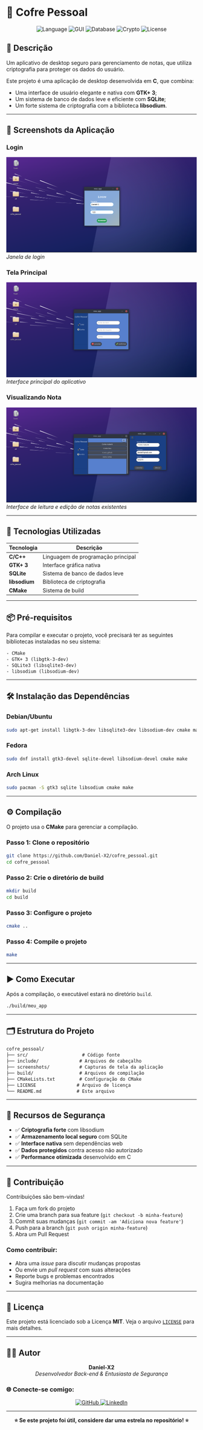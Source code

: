 # 🔐 Cofre Pessoal

<div align="center">
  <img src="https://img.shields.io/badge/language-C-blue.svg" alt="Language">
  <img src="https://img.shields.io/badge/GUI-GTK+3-green.svg" alt="GUI">
  <img src="https://img.shields.io/badge/database-SQLite-orange.svg" alt="Database">
  <img src="https://img.shields.io/badge/crypto-libsodium-red.svg" alt="Crypto">
  <img src="https://img.shields.io/badge/license-MIT-brightgreen.svg" alt="License">
</div>

## 📌 Descrição

Um aplicativo de desktop seguro para gerenciamento de notas, que utiliza criptografia para proteger os dados do usuário.

Este projeto é uma aplicação de desktop desenvolvida em **C**, que combina:  
- Uma interface de usuário elegante e nativa com **GTK+ 3**;  
- Um sistema de banco de dados leve e eficiente com **SQLite**;  
- Um forte sistema de criptografia com a biblioteca **libsodium**.  

---

## 📸 Screenshots da Aplicação


### Login 
![Login](captura/captura1.png)
*Janela de login*

### Tela Principal
![Tela Principal](captura/captura2.png)
*Interface principal do aplicativo*



### Visualizando Nota
![Visualizar Nota](captura/captura4.png)
*Interface de leitura e edição de notas existentes*

---



## 🚀 Tecnologias Utilizadas

| Tecnologia | Descrição |
|------------|-----------|
| **C/C++** | Linguagem de programação principal |
| **GTK+ 3** | Interface gráfica nativa |
| **SQLite** | Sistema de banco de dados leve |
| **libsodium** | Biblioteca de criptografia |
| **CMake** | Sistema de build |

---

## 📦 Pré-requisitos

Para compilar e executar o projeto, você precisará ter as seguintes bibliotecas instaladas no seu sistema:

```
- CMake  
- GTK+ 3 (libgtk-3-dev)  
- SQLite3 (libsqlite3-dev)  
- libsodium (libsodium-dev)  
```

---

## 🛠 Instalação das Dependências

### Debian/Ubuntu
```bash
sudo apt-get install libgtk-3-dev libsqlite3-dev libsodium-dev cmake make
```

### Fedora
```bash
sudo dnf install gtk3-devel sqlite-devel libsodium-devel cmake make
```

### Arch Linux
```bash
sudo pacman -S gtk3 sqlite libsodium cmake make
```

---

## ⚙️ Compilação

O projeto usa o **CMake** para gerenciar a compilação.

### Passo 1: Clone o repositório
```bash
git clone https://github.com/Daniel-X2/cofre_pessoal.git
cd cofre_pessoal
```

### Passo 2: Crie o diretório de build
```bash
mkdir build
cd build
```

### Passo 3: Configure o projeto
```bash
cmake ..
```

### Passo 4: Compile o projeto
```bash
make
```

---

## ▶️ Como Executar

Após a compilação, o executável estará no diretório `build`.

```bash
./build/meu_app
```

---

## 🗂️ Estrutura do Projeto

```
cofre_pessoal/
├── src/                    # Código fonte
├── include/               # Arquivos de cabeçalho
├── screenshots/           # Capturas de tela da aplicação
├── build/                 # Arquivos de compilação
├── CMakeLists.txt         # Configuração do CMake
├── LICENSE               # Arquivo de licença
└── README.md             # Este arquivo
```

---

## 🔐 Recursos de Segurança

- ✅ **Criptografia forte** com libsodium
- ✅ **Armazenamento local seguro** com SQLite
- ✅ **Interface nativa** sem dependências web
- ✅ **Dados protegidos** contra acesso não autorizado
- ✅ **Performance otimizada** desenvolvido em C

---

## 🤝 Contribuição

Contribuições são bem-vindas!

1. Faça um fork do projeto
2. Crie uma branch para sua feature (`git checkout -b minha-feature`)
3. Commit suas mudanças (`git commit -am 'Adiciona nova feature'`)
4. Push para a branch (`git push origin minha-feature`)
5. Abra um Pull Request

### Como contribuir:
- Abra uma *issue* para discutir mudanças propostas
- Ou envie um *pull request* com suas alterações
- Reporte bugs e problemas encontrados
- Sugira melhorias na documentação

---

## 📄 Licença

Este projeto está licenciado sob a Licença **MIT**.
Veja o arquivo [`LICENSE`](LICENSE) para mais detalhes.

---

## 👨‍💻 Autor

<div align="center">
  <strong>Daniel-X2</strong>
  <br>
  <em>Desenvolvedor Back-end & Entusiasta de Segurança</em>
</div>

### 🌐 Conecte-se comigo:

<div align="center">
  <a href="https://github.com/Daniel-X2" target="_blank">
    <img src="https://img.shields.io/badge/GitHub-100000?style=for-the-badge&logo=github&logoColor=white" alt="GitHub"/>
  </a>
  <a href="https://linkedin.com/in/daniel-da-silva-32814636b" target="_blank">
    <img src="https://img.shields.io/badge/LinkedIn-0077B5?style=for-the-badge&logo=linkedin&logoColor=white" alt="LinkedIn"/>
  </a>
</div>

---

<div align="center">
  <strong>⭐ Se este projeto foi útil, considere dar uma estrela no repositório! ⭐</strong>
</div>
